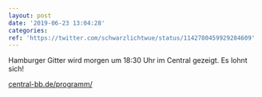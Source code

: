 ```yaml
---
layout: post
date: '2019-06-23 13:04:28'
categories: 
ref: 'https://twitter.com/schwarzlichtwue/status/1142780459929284609'
---
```

Hamburger Gitter wird morgen um 18:30 Uhr im Central gezeigt. Es lohnt sich!

[central-bb.de/programm/](https://www.central-bb.de/programm/)